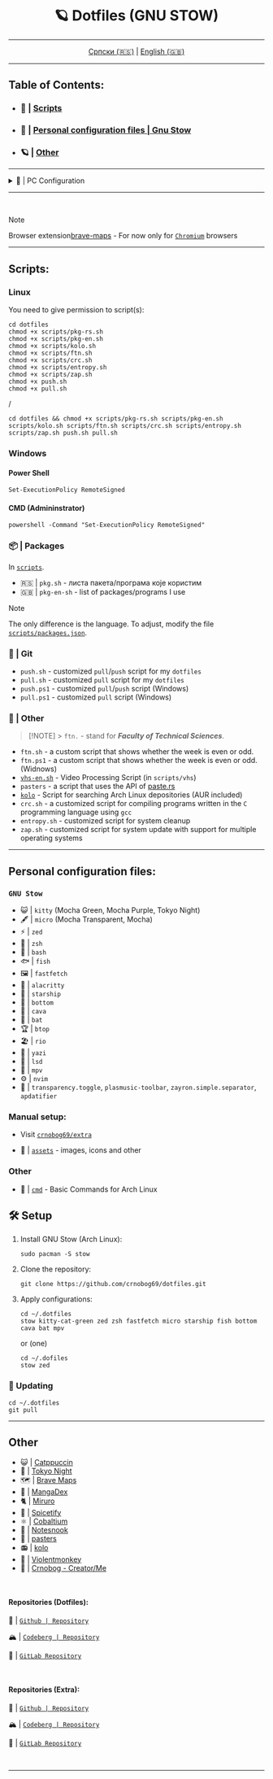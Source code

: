 <div align="center">
  
# 🪐 Dotfiles (GNU STOW)

</div>

<div align="center">

---

[Српски (🇷🇸)](README.md) | [English (🇬🇧)](README-en.md)

---

</div>

## Table of Contents:

- ### 📜 | [Scripts](#scripts)
- ### 🗼 | [Personal configuration files | Gnu Stow](#personal-configuration-files)
- ### 🪐 | [Other](#other)

---

<details>
  <summary>🐧 | PC Configuration</summary>

| Category         | Details                             | Other                                                                                                    |
| ---------------- | ----------------------------------- | -------------------------------------------------------------------------------------------------------- |
| **OS**           | Arch Linux (Garuda Linux)           | Windows 11                                                                                               |
| **DE**           | KDE Plasma 6.2                      | -                                                                                                        |
| **Icons**        | BeautyLine                          | Custom Papirus-Dark - [Catppuccin Latte Lavender Folders](https://github.com/catppuccin/papirus-folders) |
| **Compositor**   | Wayland                             | -                                                                                                        |
| **Shell**        | zsh (Starship, Zoxide, Zinit, Tmux) | fish, bash                                                                                               |
| **Промт**        | Starship                            | -                                                                                                        |
| **Terminal**     | Kitty                               | Alacritty, Konsole                                                                                       |
| **IDE**          | VS Codium, VS Code, micro           | Zed                                                                                                      |
| **File Manager** | Dolphin                             | Thunar                                                                                                   |
| **Browser**      | Brave                               | Firefox Developer Edition                                                                                |

</details>

---

<br>

> [!NOTE]
> Browser extension[brave-maps](brave-maps) - For now only for [`Chromium`](https://alternativeto.net/category/browsers/chromium-based/) browsers

---

## Scripts:

### Linux

You need to give permission to script(s):

```
cd dotfiles
chmod +x scripts/pkg-rs.sh
chmod +x scripts/pkg-en.sh
chmod +x scripts/kolo.sh
chmod +x scripts/ftn.sh
chmod +x scripts/crc.sh
chmod +x scripts/entropy.sh
chmod +x scripts/zap.sh
chmod +x push.sh
chmod +x pull.sh
```

/

```
cd dotfiles && chmod +x scripts/pkg-rs.sh scripts/pkg-en.sh scripts/kolo.sh scripts/ftn.sh scripts/crc.sh scripts/entropy.sh scripts/zap.sh push.sh pull.sh
```

### Windows

#### Power Shell

```
Set-ExecutionPolicy RemoteSigned
```

#### CMD (Admininstrator)

```
powershell -Command "Set-ExecutionPolicy RemoteSigned"
```

### 📦 | Packages

In [`scripts`](scripts).

- 🇷🇸 | `pkg.sh` - листа пакета/програма које користим
- 🇬🇧 | `pkg-en-sh` - list of packages/programs I use

> [!NOTE]
> The only difference is the language. To adjust, modify the file [`scripts/packages.json`](scripts/packages.json).

### 🔄 | Git

- `push.sh` - customized `pull`/`push` script for my `dotfiles`
- `pull.sh` - customized `pull` script for my `dotfiles`
- `push.ps1` - customized `pull`/`push` script (Windows)
- `pull.ps1` - customized `pull` script (Windows)

### 🐧 | Other

> [!NOTE] > `ftn.` - stand for **_Faculty of Technical Sciences_**.

- `ftn.sh` - a custom script that shows whether the week is even or odd.
- `ftn.ps1` - a custom script that shows whether the week is even or odd. (Widnows)
- [`vhs-en.sh`](scripts/vhs/README-en.md) - Video Processing Script (in `scripts/vhs`)
- `pasters` - a script that uses the API of [paste.rs](https://paste.rs/)
- [`kolo`](https://github.com/crnobog69/kolo) - Script for searching Arch Linux depositories (AUR included)
- `crc.sh` - a customized script for compiling programs written in the `C` programming language using `gcc`
- `entropy.sh` - customized script for system cleanup
- `zap.sh` - customized script for system update with support for multiple operating systems

---

## Personal configuration files:

### `GNU Stow`

- 😺 | `kitty` (Mocha Green, Mocha Purple, Tokyo Night)
- 🖋️ | `micro` (Mocha Transparent, Mocha)
- ⚡ | `zed`
- 🐚 | `zsh`
- 🐚 | `bash`
- 🐟 | `fish`
- 🖼️ | `fastfetch`
- 🌴 | `alacritty`
- 🚀 | `starship`
- 🥺 | `bottom`
- 📢 | `cava`
- 🦇️ | `bat`
- 🏆 | `btop`
- 🏖️ | `rio`
- 🦆 | `yazi`
- 🌈 | `lsd`
- 🎥 | `mpv`
- ⚙️ | `nvim`
- 🐧 | `transparency.toggle`, `plasmusic-toolbar`, `zayron.simple.separator`, `apdatifier`

### Manual setup:

- Visit [`crnobog69/extra`](https://github.com/crnobog69/extra)

- 🧰 | [`assets`](assets/) - images, icons and other

### Other

- 📰 | [`cmd`](cmd/cmd-en.md) - Basic Commands for Arch Linux

## 🛠️ Setup

1. Install GNU Stow (Arch Linux):

   ```
   sudo pacman -S stow
   ```

2. Clone the repository:

   ```
   git clone https://github.com/crnobog69/dotfiles.git
   ```

3. Apply configurations:

   ```
   cd ~/.dotfiles
   stow kitty-cat-green zed zsh fastfetch micro starship fish bottom cava bat mpv
   ```

   or (one)

   ```
   cd ~/.dofiles
   stow zed
   ```

### 🔄 Updating

```
cd ~/.dotfiles
git pull
```

---

## Other

- 😺 | [Catppuccin](https://github.com/catppuccin)
- 🗼 | [Tokyo Night](https://github.com/tokyo-night)
- 🗺️ | [Brave Maps](https://github.com/stignarnia/add-maps-links-brave-search)
- 🐇 | [MangaDex](https://github.com/crnobog69/mangadex)
- 🐈 | [Miruro](https://github.com/crnobog69/miruro-catppuccin)
- 🎵 | [Spicetify](https://github.com/spicetify/cli)
- ⚛️ | [Cobaltium](https://github.com/crnobog69/cobaltium)
- 📝 | [Notesnook](https://github.com/crnobog69/notesnook)
- 🦀 | [pasters](https://github.com/crnobog69/pasters-terminal)
- 📻 | [kolo](https://github.com/crnobog69/kolo)
- 🐒 | [Violentmonkey](https://github.com/crnobog69/violentmonkey-mocha)
- 🦊 | [Crnobog - Creator/Me](https://github.com/crnobog69)

<br>

#### Repositories (Dotfiles):

🐙 | [`Github | Repository`](https://github.com/crnobog69/dotfiles)

🏔️ | [`Codeberg | Repository`](https://codeberg.org/crnobog/dotfiles)

🦊 | [`GitLab Repository`](https://gitlab.com/crnobog/dotfiles)

<br>

#### Repositories (Extra):

🐙 | [`Github | Repository`](https://github.com/crnobog69/extra)

🏔️ | [`Codeberg | Repository`](https://codeberg.org/crnobog/extra)

🦊 | [`GitLab Repository`](https://gitlab.com/crnobog/extra)

<br>

---
